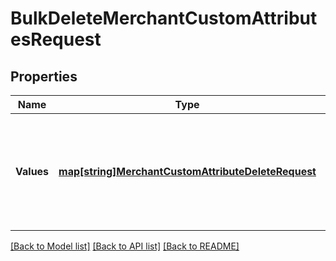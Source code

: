 # BulkDeleteMerchantCustomAttributesRequest

## Properties
Name | Type | Description | Notes
------------ | ------------- | ------------- | -------------
**Values** | [**map[string]MerchantCustomAttributeDeleteRequest**](MerchantCustomAttributeDeleteRequest.md) | The data used to update the &#x60;CustomAttribute&#x60; objects. The keys must be unique and are used to map to the corresponding response. | [default to null]

[[Back to Model list]](../README.md#documentation-for-models) [[Back to API list]](../README.md#documentation-for-api-endpoints) [[Back to README]](../README.md)

